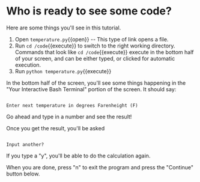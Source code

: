 # Who is ready to see some code?

Here are some things you'll see in this tutorial.
1. Open `temperature.py`{{open}} -- This type of link opens a file.
2. Run `cd /code`{{execute}} to switch to the right working directory.  Commands that look like `cd /code`{{execute}} execute in the bottom half of your screen, and can be either typed, or clicked for automatic execution.
3. Run `python temperature.py`{{execute}}

In the bottom half of the screen, you'll see some things happening in the "Your Interactive Bash Terminal" portion of the screen.
It should say:
<pre><code class="language-bash hljs">
Enter next temperature in degrees Farenheight (F)
</code></pre>

Go ahead and type in a number and see the result!

Once you get the result, you'll be asked
<pre><code class="language-bash hljs">
Input another?
</code></pre>

If you type a "y", you'll be able to do the calculation again.

When you are done, press "n" to exit the program and press the "Continue" button below.
